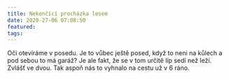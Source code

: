 ```yaml
---
title: Nekončící procházka lesem
date: 2020-27-06 07:08:50
featured:
tags:
---
```


<!-- more -->

Oči otevíráme v posedu. Je to vůbec ještě posed, když to neni na kůlech a pod sebou to má garáž? Je ale fakt, že se v tom určitě líp sedí než leží. Zvlášť ve dvou. Tak aspoň nás to vyhnalo na cestu už v 6 ráno.


<!-- „“ -->
